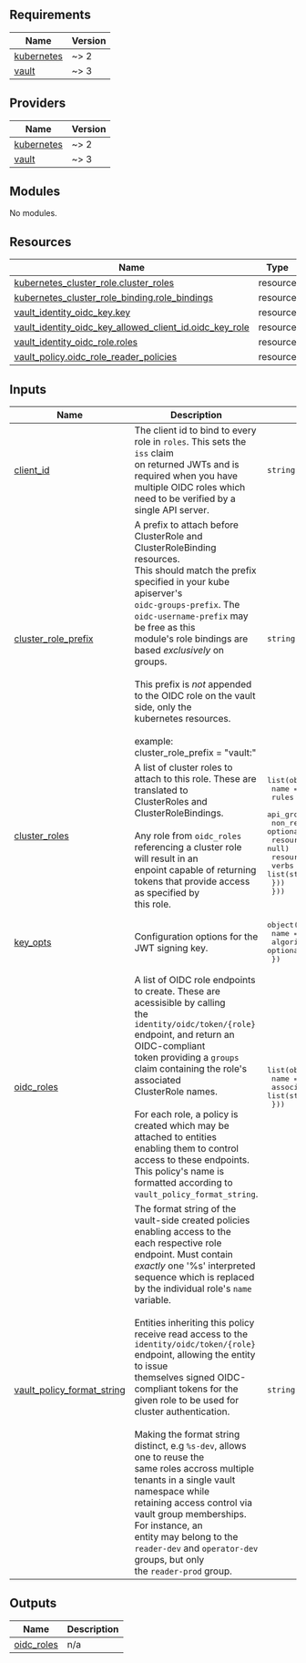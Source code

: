## Requirements

| Name | Version |
|------|---------|
| <a name="requirement_kubernetes"></a> [kubernetes](#requirement\_kubernetes) | ~> 2 |
| <a name="requirement_vault"></a> [vault](#requirement\_vault) | ~> 3 |

## Providers

| Name | Version |
|------|---------|
| <a name="provider_kubernetes"></a> [kubernetes](#provider\_kubernetes) | ~> 2 |
| <a name="provider_vault"></a> [vault](#provider\_vault) | ~> 3 |

## Modules

No modules.

## Resources

| Name | Type |
|------|------|
| [kubernetes_cluster_role.cluster_roles](https://registry.terraform.io/providers/hashicorp/kubernetes/latest/docs/resources/cluster_role) | resource |
| [kubernetes_cluster_role_binding.role_bindings](https://registry.terraform.io/providers/hashicorp/kubernetes/latest/docs/resources/cluster_role_binding) | resource |
| [vault_identity_oidc_key.key](https://registry.terraform.io/providers/hashicorp/vault/latest/docs/resources/identity_oidc_key) | resource |
| [vault_identity_oidc_key_allowed_client_id.oidc_key_role](https://registry.terraform.io/providers/hashicorp/vault/latest/docs/resources/identity_oidc_key_allowed_client_id) | resource |
| [vault_identity_oidc_role.roles](https://registry.terraform.io/providers/hashicorp/vault/latest/docs/resources/identity_oidc_role) | resource |
| [vault_policy.oidc_role_reader_policies](https://registry.terraform.io/providers/hashicorp/vault/latest/docs/resources/policy) | resource |

## Inputs

| Name | Description | Type | Default | Required |
|------|-------------|------|---------|:--------:|
| <a name="input_client_id"></a> [client\_id](#input\_client\_id) | The client id to bind to every role in `roles`. This sets the `iss` claim<br>on returned JWTs and is required when you have multiple OIDC roles which<br>need to be verified by a single API server. | `string` | n/a | yes |
| <a name="input_cluster_role_prefix"></a> [cluster\_role\_prefix](#input\_cluster\_role\_prefix) | A prefix to attach before ClusterRole and ClusterRoleBinding resources.<br>This should match the prefix specified in your kube apiserver's<br>`oidc-groups-prefix`. The `oidc-username-prefix` may be free as this<br>module's role bindings are based *exclusively* on groups.<br><br>This prefix is *not* appended to the OIDC role on the vault side, only the<br>kubernetes resources.<br><br>example:<br>  cluster\_role\_prefix = "vault:" | `string` | `""` | no |
| <a name="input_cluster_roles"></a> [cluster\_roles](#input\_cluster\_roles) | A list of cluster roles to attach to this role. These are translated to<br>ClusterRoles and ClusterRoleBindings.<br><br>Any role from `oidc_roles` referencing a cluster role will result in an<br>enpoint capable of returning tokens that provide access as specified by<br>this role. | <pre>list(object({<br>    name = string<br>    rules = list(object({<br>      api_groups        = optional(list(string), null)<br>      non_resource_urls = optional(list(string), null)<br>      resource_names    = optional(list(string), null)<br>      resources         = optional(list(string), null)<br>      verbs             = list(string)<br>    }))<br>  }))</pre> | `[]` | no |
| <a name="input_key_opts"></a> [key\_opts](#input\_key\_opts) | Configuration options for the JWT signing key. | <pre>object({<br>    name      = optional(string, "key")<br>    algorithm = optional(string, "RS256")<br>  })</pre> | `{}` | no |
| <a name="input_oidc_roles"></a> [oidc\_roles](#input\_oidc\_roles) | A list of OIDC role endpoints to create. These are acessisible by calling<br>the `identity/oidc/token/{role}` endpoint, and return an OIDC-compliant<br>token providing a `groups` claim containing the role's associated<br>ClusterRole names.<br><br>For each role, a policy is created which may be attached to entities<br>enabling them to control access to these endpoints. This policy's name is<br>formatted according to `vault_policy_format_string`. | <pre>list(object({<br>    name                     = string<br>    associated_cluster_roles = list(string)<br>  }))</pre> | `[]` | no |
| <a name="input_vault_policy_format_string"></a> [vault\_policy\_format\_string](#input\_vault\_policy\_format\_string) | The format string of the vault-side created policies enabling access to the<br>each respective role endpoint. Must contain *exactly* one '%s' interpreted<br>sequence which is replaced by the individual role's `name` variable.<br><br>Entities inheriting this policy receive read access to the<br>`identity/oidc/token/{role}` endpoint, allowing the entity to issue<br>themselves signed OIDC-compliant tokens for the given role to be used for<br>cluster authentication.<br><br>Making the format string distinct, e.g `%s-dev`, allows one to reuse the<br>same roles accross multiple tenants in a single vault namespace while<br>retaining access control via vault group memberships. For instance, an<br>entity may belong to the `reader-dev` and `operator-dev` groups, but only<br>the `reader-prod` group. | `string` | `"%s"` | no |

## Outputs

| Name | Description |
|------|-------------|
| <a name="output_oidc_roles"></a> [oidc\_roles](#output\_oidc\_roles) | n/a |
